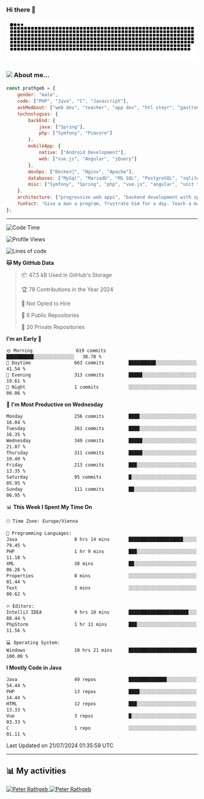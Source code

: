 ### Hi there 👋

<div align="center">
  <img  src="https://github.com/1999AZZAR/1999AZZAR/blob/main/resources/img/grid-snake.svg"
       alt="snake" />
</div>

### <img src="https://media.giphy.com/media/VgCDAzcKvsR6OM0uWg/giphy.gif" width="50"> About me...  

```javascript
const prathgeb = {
    gender: "male",
    code: ["PHP", "Java", "C", "Javascript"],
    askMeAbout: ["web dev", "teacher", "app dev", "htl steyr", "gastronaut"],
    technologies: {
        backEnd: {
            java: ["Spring"],
            php: ["Symfony", "Pimcore"]
        },
        mobileApp: {
            native: ["Android Development"],
            web: ["vue.js", "Angular", "jQuery"]
        },
        devOps: ["Docker🐳", "Nginx", "Apache"],
        databases: ["MySql", "Mariadb", "MS SQL", "PostgreSQL", "sqlite"],
        misc: ["Symfony", "Spring", "php", "vue.js", "angular", "unit testing", "ci/cd using github actions"]
    },
    architecture: ["progressive web apps", "backend development with spring", "backend development with symfony"],
    funFact: "Give a man a program, frustrate him for a day. Teach a man to program, frustrate him for a lifetime."
};
```

---
<!--START_SECTION:waka-->
![Code Time](http://img.shields.io/badge/Code%20Time-687%20hrs%2045%20mins-blue)

![Profile Views](http://img.shields.io/badge/Profile%20Views-0-blue)

![Lines of code](https://img.shields.io/badge/From%20Hello%20World%20I%27ve%20Written-3.5%20million%20lines%20of%20code-blue)

**🐱 My GitHub Data** 

> 📦 47.5 kB Used in GitHub's Storage 
 > 
> 🏆 78 Contributions in the Year 2024
 > 
> 🚫 Not Opted to Hire
 > 
> 📜 6 Public Repositories 
 > 
> 🔑 20 Private Repositories 
 > 
**I'm an Early 🐤** 

```text
🌞 Morning                619 commits         ██████████░░░░░░░░░░░░░░░   38.78 % 
🌆 Daytime                663 commits         ██████████░░░░░░░░░░░░░░░   41.54 % 
🌃 Evening                313 commits         █████░░░░░░░░░░░░░░░░░░░░   19.61 % 
🌙 Night                  1 commits           ░░░░░░░░░░░░░░░░░░░░░░░░░   00.06 % 
```
📅 **I'm Most Productive on Wednesday** 

```text
Monday                   256 commits         ████░░░░░░░░░░░░░░░░░░░░░   16.04 % 
Tuesday                  261 commits         ████░░░░░░░░░░░░░░░░░░░░░   16.35 % 
Wednesday                349 commits         █████░░░░░░░░░░░░░░░░░░░░   21.87 % 
Thursday                 311 commits         █████░░░░░░░░░░░░░░░░░░░░   19.49 % 
Friday                   213 commits         ███░░░░░░░░░░░░░░░░░░░░░░   13.35 % 
Saturday                 95 commits          █░░░░░░░░░░░░░░░░░░░░░░░░   05.95 % 
Sunday                   111 commits         ██░░░░░░░░░░░░░░░░░░░░░░░   06.95 % 
```


📊 **This Week I Spent My Time On** 

```text
🕑︎ Time Zone: Europe/Vienna

💬 Programming Languages: 
Java                     8 hrs 14 mins       ████████████████████░░░░░   79.45 % 
PHP                      1 hr 9 mins         ███░░░░░░░░░░░░░░░░░░░░░░   11.10 % 
XML                      38 mins             ██░░░░░░░░░░░░░░░░░░░░░░░   06.26 % 
Properties               8 mins              ░░░░░░░░░░░░░░░░░░░░░░░░░   01.44 % 
Text                     3 mins              ░░░░░░░░░░░░░░░░░░░░░░░░░   00.62 % 

🔥 Editors: 
IntelliJ IDEA            9 hrs 10 mins       ██████████████████████░░░   88.44 % 
PhpStorm                 1 hr 11 mins        ███░░░░░░░░░░░░░░░░░░░░░░   11.56 % 

💻 Operating System: 
Windows                  10 hrs 21 mins      █████████████████████████   100.00 % 
```

**I Mostly Code in Java** 

```text
Java                     49 repos            ██████████████░░░░░░░░░░░   54.44 % 
PHP                      13 repos            ████░░░░░░░░░░░░░░░░░░░░░   14.44 % 
HTML                     12 repos            ███░░░░░░░░░░░░░░░░░░░░░░   13.33 % 
Vue                      3 repos             █░░░░░░░░░░░░░░░░░░░░░░░░   03.33 % 
C                        1 repo              ░░░░░░░░░░░░░░░░░░░░░░░░░   01.11 % 
```




 Last Updated on 21/07/2024 01:35:59 UTC
<!--END_SECTION:waka-->

---
  ## 📊 My activities
  <a href="https://github.com/prathgeb">
    <img width=450 height=170 align="center" alt="Peter Rathgeb" src="https://github-readme-stats.vercel.app/api?username=prathgeb&include_all_commits=true&count_private=true&theme=midnight-purple&show_icons=true&bg_color=0D1117&hide_border=true" />
  </a>
  <a href="https://github.com/prathgeb">
    <img align="center" alt="Peter Rathgeb" src="https://github-readme-stats.vercel.app/api/top-langs/?username=prathgeb&include_all_commits=true&count_private=true&theme=midnight-purple&show_icons=true&layout=compact&bg_color=0D1117&hide_border=true" />
  </a>
